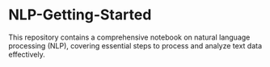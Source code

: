 # NLP-Getting-Started
This repository contains a comprehensive notebook on natural language processing (NLP), covering essential steps to process and analyze text data effectively.
